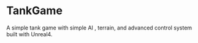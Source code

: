 # TankGame
A simple tank game with simple AI , terrain, and advanced control system built with Unreal4.
